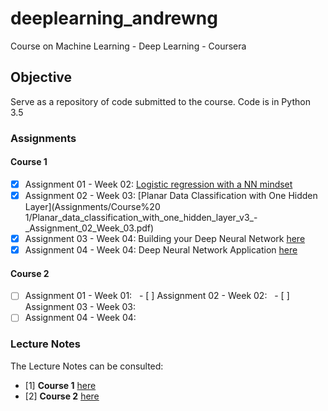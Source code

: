 # deeplearning_andrewng

Course on Machine Learning - Deep Learning - Coursera

## Objective

   Serve as a repository of code submitted to the course. Code is in Python 3.5
   
   ### Assignments
   
   #### Course 1
      
   - [X] Assignment 01 - Week 02: [Logistic regression with a NN mindset](Assignments/Course%201/Logistic_Regression_with_a_Neural_Network_mindset_v3_-_Assigment_01_Week_02.pdf)
   - [X] Assignment 02 - Week 03: [Planar Data Classification with One Hidden Layer](Assignments/Course%20 1/Planar_data_classification_with_one_hidden_layer_v3_-_Assignment_02_Week_03.pdf)
   - [X] Assignment 03 - Week 04: Building your Deep Neural Network [here](https://github.com/darioromero/deeplearning_andrewng/master/README.md)
   - [X] Assignment 04 - Week 04: Deep Neural Network Application [here](https://github.com/darioromero/deeplearning_andrewng/master/README.md)
   
   #### Course 2
   
   - [ ] Assignment 01 - Week 01:
   - [ ] Assignment 02 - Week 02:
   - [ ] Assignment 03 - Week 03:
   - [ ] Assignment 04 - Week 04:
   
   ### Lecture Notes

   The Lecture Notes can be consulted:
   - [1] **Course 1** [here](https://github.com/darioromero/deeplearning_andrewng/tree/master/Lecture%20Notes/Course%201)
   - [2] **Course 2** [here](https://github.com/darioromero/deeplearning_andrewng/tree/master/Lecture%20Notes/Course%202)
   


